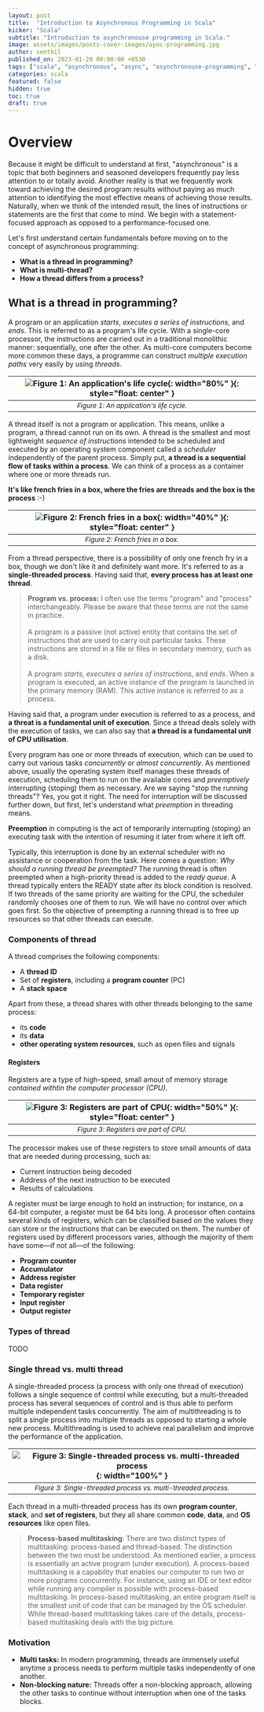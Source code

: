 ```yaml
---
layout: post
title:  "Introduction to Asynchronous Programming in Scala"
kicker: "Scala"
subtitle: "Introduction to asynchronouse programming in Scala."
image: assets/images/posts-cover-images/aync-programming.jpg
author: senthil
published_on: 2023-01-20 00:00:00 +0530
tags: ["scala", "asynchronous", "async", "asynchronouse-programming", "scala-async"]
categories: scala
featured: false
hidden: true
toc: true
draft: true
---
```


# Overview

Because it might be difficult to understand at first, "asynchronous" is a topic that both beginners and seasoned developers frequently pay less attention to or totally avoid. Another reality is that we frequently work toward achieving the desired program results without paying as much attention to identifying the most effective means of achieving those results. Naturally, when we think of the intended result, the lines of instructions or statements are the first that come to mind. We begin with a statement-focused approach as opposed to a performance-focused one.

Let's first understand certain fundamentals before moving on to the concept of asynchronous programming:

- **What is a thread in programming?**
- **What is multi-thread?**
- **How a thread differs from a process?**

## What is a thread in programming?

A program or an application *starts*, *executes a series of instructions*, and *ends*. This is referred to as a program's life cycle. With a single-core processor, the instructions are carried out in a traditional monolithic manner: sequentially, one after the other. As multi-core computers become more common these days, a programme can construct *multiple execution paths* very easily by using *threads*.

|![Figure 1: An application's life cycle](/assets/images/posts/a-program-starts-executes-ends.png){: width="80%" }{: style="float: center" }|
|:-:|
|<sup>*Figure 1: An application's life cycle.*</sup>|<br/><br/>

A thread itself is not a program or application. This means, unlike a program, a thread cannot run on its own. A thread is the smallest and most lightweight *sequence of instructions* intended to be scheduled and executed by an operating system component called a *scheduler* independently of the parent process. Simply put, **a thread is a sequential flow of tasks within a process**. We can think of a process as a container where one or more threads run. 

**It's like french fries in a box, where the fries are threads and the box is the process** :-)

|![Figure 2: French fries in a box](/assets/images/posts/fries-in-a-box.png){: width="40%" }{: style="float: center" }|
|:-:|
|<sup>*Figure 2: French fries in a box.*</sup>|<br/><br/>

From a thread perspective, there is a possibility of only one french fry in a box, though we don't like it and definitely want more. It's referred to as a **single-threaded process**. Having said that, **every process has at least one thread**.

> **Program vs. process:** I often use the terms "program" and "process" interchangeably. Please be aware that these terms are not the same in practice.<br/><br/>A program is a passive (not active) entity that contains the set of instructions that are used to carry out particular tasks. These instructions are stored in a file or files in secondary memory, such as a disk.<br/><br/>A program *starts*, *executes a series of instructions*, and *ends*. When a program is executed, an active instance of the program is launched in the primary memory (RAM). This active instance is referred to as a process.

Having said that, a program under execution is referred to as a process, and **a threat is a fundamental unit of execution**. Since a thread deals solely with the execution of tasks, we can also say that **a thread is a fundamental unit of CPU utilisation**.

Every program has one or more threads of execution, which can be used to carry out various tasks *concurrently* or *almost concurrently*. As mentioned above, usually the operating system itself manages these threads of execution, scheduling them to run on the available cores and *preemptively* interrupting (stoping) them as necessary. Are we saying "stop the running threads"? Yes, you got it right. The need for interruption will be discussed further down, but first, let's understand what *preemption* in threading means.

**Preemption** in computing is the act of temporarily interrupting (stoping) an executing task with the intention of resuming it later from where it left off. 

Typically, this interruption is done by an external scheduler with no assistance or cooperation from the task. Here comes a question: *Why should a running thread be preempted?* The running thread is often preempted when a high-priority thread is added to the *ready queue*. A thread typically enters the READY state after its block condition is resolved. If two threads of the same priority are waiting for the CPU, the scheduler randomly chooses one of them to run. We will have no control over which goes first. So the objective of preempting a running thread is to free up resources so that other threads can execute.

### Components of thread

A thread comprises the following components:

- A **thread ID**
- Set of **registers**, including a **program counter** (PC)
- A **stack space**

Apart from these, a thread shares with other threads belonging to the same process: 

- its **code**
- its **data**
- **other operating system resources**, such as open files and signals

#### Registers

Registers are a type of high-speed, small amout of memory storage *contained withtin the computer processor (CPU)*. 

|![Figure 3: Registers are part of CPU](/assets/images/posts/cpu-components.png){: width="50%" }{: style="float: center" }|
|:-:|
|<sup>*Figure 3: Registers are part of CPU.*</sup>|<br/><br/>

The processor makes use of these registers to store small amounts of data that are needed during processing, such as:

- Current instruction being decoded
- Address of the next instruction to be executed
- Results of calculations

A register must be large enough to hold an instruction; for instance, on a 64-bit computer, a register must be 64 bits long. A processor often contains several kinds of registers, which can be classified based on the values they can store or the instructions that can be executed on them. The number of registers used by different processors varies, although the majority of them have some—if not all—of the following:

- **Program counter**
- **Accumulator**
- **Address register**
- **Data register**
- **Temporary register**
- **Input register**
- **Output register**

### Types of thread

TODO

### Single thread vs. multi thread

A single-threaded process (a process with only one thread of execution) follows a single sequence of control while executing, but a multi-threaded process has several sequences of control and is thus able to perform multiple independent tasks concurrently. The aim of multithreading is to split a single process into multiple threads as opposed to starting a whole new process. Multithreading is used to achieve real parallelism and improve the performance of the application.

|![Figure 3: Single-threaded process vs. multi-threaded process](/assets/images/posts/single-threaded-vs-multi-threaded-processes.png){: width="100%" }|
|:-:|
|<sup>*Figure 3: Single-threaded process vs. multi-threaded process.*</sup>|<br/><br/>

Each thread in a multi-threaded process has its own **program counter**, **stack**, and **set of registers**, but they all share common **code**, **data**, and **OS resources** like open files.

> **Process-based multitasking**: There are two distinct types of multitasking: process-based and thread-based. The distinction between the two must be understood. As mentioned earlier, a process is essentially an active program (under execution). A process-based multitasking is a capability that enables our computer to run two or more programs concurrently. For instance, using an IDE or text editor while running any compiler is possible with process-based multitasking. In process-based multitasking, an entire program itself is the smallest unit of code that can be managed by the OS scheduler. While thread-based multitasking takes care of the details, process-based multitasking deals with the big picture.

### Motivation

- **Multi tasks:** In modern programming, threads are immensely useful anytime a process needs to perform multiple tasks independently of one another.
- **Non-blocking nature:** Threads offer a non-blocking approach, allowing the other tasks to continue without interruption when one of the tasks blocks.